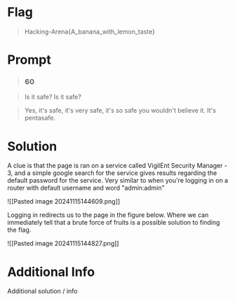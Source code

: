 # Flag

> Hacking-Arena{A_banana_with_lemon_taste}

# Prompt

>### 60

>Is it safe? Is it safe?

>Yes, it's safe, it's very safe, it's so safe you wouldn't believe it. It's pentasafe.
# Solution

A clue is that the page is ran on a service called VigilEnt Security Manager - 3, and a simple google search for the service gives results regarding the default password for the service. Very similar to when you're logging in on a router with default username and word "admin:admin"

![[Pasted image 20241115144609.png]]

Logging in redirects us to the page in the figure below. Where we can immediately tell that a brute force of fruits is a possible solution to finding the flag.

![[Pasted image 20241115144827.png]]


# Additional Info

Additional solution / info